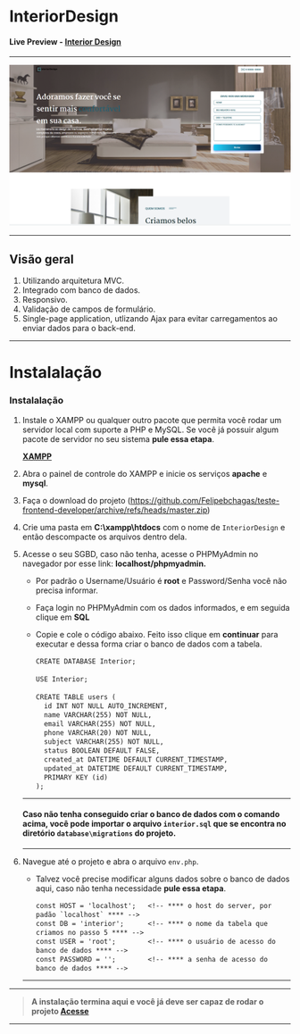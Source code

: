 # InteriorDesign


#### Live Preview - [Interior Design](https://felipechagas.tk/InteriorDesign/)

---

<img src="display.png" />

---

## Visão geral

1. Utilizando arquitetura MVC.
2. Integrado com banco de dados.
3. Responsivo.
4. Validação de campos de formulário.
5. Single-page application, utlizando Ajax para evitar carregamentos ao enviar dados para o back-end.


---

# Instalalação

### Instalalação

1. Instale o XAMPP ou qualquer outro pacote que permita você rodar um servidor local com suporte a PHP e MySQL. Se você já possuir algum pacote de servidor no seu sistema **pule essa etapa**.

    **[XAMPP](https://www.apachefriends.org/pt_br/download.html)**

 
2. Abra o painel de controle do XAMPP e inicie os serviços **apache** e **mysql**.


3. Faça o download do projeto (https://github.com/Felipebchagas/teste-frontend-developer/archive/refs/heads/master.zip)

4. Crie uma pasta em **C:\xampp\htdocs** com o nome de `InteriorDesign` e então descompacte os arquivos dentro dela.

5. Acesse o seu SGBD, caso não tenha, acesse o PHPMyAdmin no navegador por esse link: **localhost/phpmyadmin.** 

    - Por padrão o Username/Usuário é **root** e Password/Senha você não precisa informar.
    
    - Faça login no PHPMyAdmin com os dados informados, e em seguida clique em **SQL**


    - Copie e cole o código abaixo. Feito isso clique em **continuar** para executar e dessa forma criar o banco de dados com a tabela.

        ```
        CREATE DATABASE Interior;

        USE Interior;

        CREATE TABLE users (
          id INT NOT NULL AUTO_INCREMENT,
          name VARCHAR(255) NOT NULL,
          email VARCHAR(255) NOT NULL,
          phone VARCHAR(20) NOT NULL,
          subject VARCHAR(255) NOT NULL,
          status BOOLEAN DEFAULT FALSE,
          created_at DATETIME DEFAULT CURRENT_TIMESTAMP,
          updated_at DATETIME DEFAULT CURRENT_TIMESTAMP,
          PRIMARY KEY (id)
        );
        
        ```

    ---

     #### Caso não tenha conseguido criar o banco de dados com o comando acima, você pode importar o arquivo `interior.sql` que se encontra no diretório                         `database\migrations` do projeto.

    ---

6. Navegue até o projeto e abra o arquivo `env.php`.  

    - Talvez você precise modificar alguns dados sobre o banco de dados aqui, caso não tenha necessidade **pule essa etapa**.

        ```
        const HOST = 'localhost';   <!-- **** o host do server, por padão `localhost` **** -->
        const DB = 'interior';      <!-- **** o nome da tabela que criamos no passo 5 **** -->
        const USER = 'root';        <!-- **** o usuário de acesso do banco de dados **** -->
        const PASSWORD = '';        <!-- **** a senha de acesso do banco de dados **** -->
        ```
    ---
    
---

> **A instalação termina aqui e você já deve ser capaz de rodar o projeto [Acesse](http://localhost/InteriorDesign)**

---    




